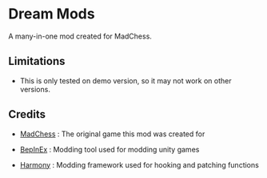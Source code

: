 # Dream Mods
 A many-in-one mod created for MadChess.
 
## Limitations
 - This is only tested on demo version, so it may not work on other versions.

## Credits
 - [MadChess](https://store.steampowered.com/app/1551190/Mad_Chess/) : The original game this mod was created for

 - [BepInEx](https://github.com/BepInEx) : Modding tool used for modding unity games

 - [Harmony](https://github.com/pardeike/Harmony) : Modding framework used for hooking and patching functions
